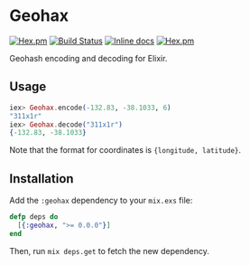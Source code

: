 # Geohax

[![Hex.pm](https://img.shields.io/hexpm/v/geohax.svg)](https://hex.pm/packages/geohax)
[![Build Status](https://travis-ci.org/evuez/geohax.svg?branch=master)](https://travis-ci.org/evuez/geohax)
[![Inline docs](http://inch-ci.org/github/evuez/geohax.svg)](http://inch-ci.org/github/evuez/geohax)
[![Hex.pm](https://img.shields.io/hexpm/dt/geohax.svg)](https://hex.pm/packages/geohax)

Geohash encoding and decoding for Elixir.

## Usage

```elixir
iex> Geohax.encode(-132.83, -38.1033, 6)
"311x1r"
iex> Geohax.decode("311x1r")
{-132.83, -38.1033}
```

Note that the format for coordinates is `{longitude, latitude}`.

## Installation

Add the `:geohax` dependency to your `mix.exs` file:

```elixir
defp deps do
  [{:geohax, ">= 0.0.0"}]
end
```

Then, run `mix deps.get` to fetch the new dependency.

